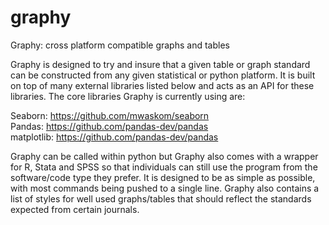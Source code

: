 # graphy
Graphy: cross platform compatible graphs and tables

Graphy is designed to try and insure that a given table or graph standard can be constructed 
from any given statistical or python platform. It is built on top of many external libraries listed below and acts as 
an API for these libraries. The core libraries Graphy is currently using are:
 
 Seaborn:       <https://github.com/mwaskom/seaborn>  <br />
 Pandas:        <https://github.com/pandas-dev/pandas>   <br />
 matplotlib:    <https://github.com/pandas-dev/pandas>  <br />
 
 Graphy can be called within python but Graphy also comes with a wrapper for R, Stata and SPSS so that individuals can 
 still use the program from the software/code type they prefer. It is designed to be as simple as possible, with most
 commands being pushed to a single line. Graphy also contains a list of styles for well used graphs/tables that should
 reflect the standards expected from certain journals.
